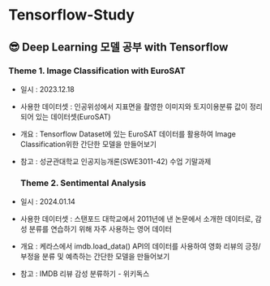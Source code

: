 # Tensorflow-Study
😎 Deep Learning 모델 공부 with Tensorflow
---

### Theme 1. Image Classification with EuroSAT
- 일시 : 2023.12.18
- 사용한 데이터셋 : 인공위성에서 지표면을 촬영한 이미지와 토지이용분류 값이 정리되어 있는 데이터셋(EuroSAT)
- 개요 : Tensorflow Dataset에 있는 EuroSAT 데이터를 활용하여 Image Classification위한 간단한 모델을 만들어보기
- 참고 : 성균관대학교 인공지능개론(SWE3011-42) 수업 기말과제

  ### Theme 2. Sentimental Analysis
- 일시 : 2024.01.14
- 사용한 데이터셋 : 스탠포드 대학교에서 2011년에 낸 논문에서 소개한 데이터로, 감성 분류를 연습하기 위해 자주 사용하는 영어 데이터
- 개요 : 케라스에서 imdb.load_data() API의 데이터를 사용하여 영화 리뷰의 긍정/부정을 분류 및 예측하는 간단한 모델을 만들어보기
- 참고 : IMDB 리뷰 감성 분류하기 - 위키독스
